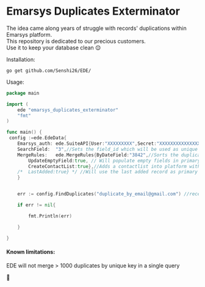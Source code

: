 # Emarsys Duplicates Exterminator

The idea came along years of struggle with records' duplications within Emarsys platform. 
<br>This repository is dedicated to our precious customers.<br>
Use it to keep your database clean :relieved:


Installation: 

`go get github.com/Senshi26/EDE/`

Usage: 

```go
package main

import (
	ede "emarsys_duplicates_exterminator"
	"fmt"
)

func main() {
 config :=ede.EdeData{
	Emarsys_auth: ede.SuiteAPI{User:"XXXXXXXXX",Secret:"XXXXXXXXXXXXXXXXX"}, //API creds required to authenticate
	SearchField:  "3",//Sets the field_id which will be used as unique key to search duplications
	MergeRules:   ede.MergeRules{ByDateField:"3842",//Sorts the duplications based on date field_id you specify
		UpdateEmptyField:true, // Will populate empty fields in primary record with the latest duplicate's record values
		CreateContactList:true},//Adds a contactlist into platform with  processed primary records
    /*	LastAdded:true} */ //Will use the last added record as primary
	}


	err := config.FindDuplicates("duplicate_by_email@gmail.com") //receives the value of unique key to search

	if err != nil{

		fmt.Println(err)

	}

}


```
 #### Known limitations: ####
EDE will not merge > 1000 duplicates by unique key in a single query

:8ball:


